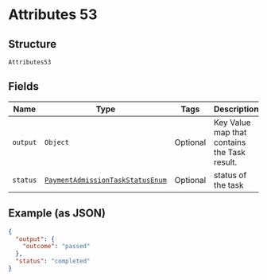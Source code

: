 
# Attributes 53

## Structure

`Attributes53`

## Fields

| Name | Type | Tags | Description |
|  --- | --- | --- | --- |
| `output` | `Object` | Optional | Key Value map that contains the Task result. |
| `status` | [`PaymentAdmissionTaskStatusEnum`](../../doc/models/payment-admission-task-status-enum.md) | Optional | status of the task |

## Example (as JSON)

```json
{
  "output": {
    "outcome": "passed"
  },
  "status": "completed"
}
```

